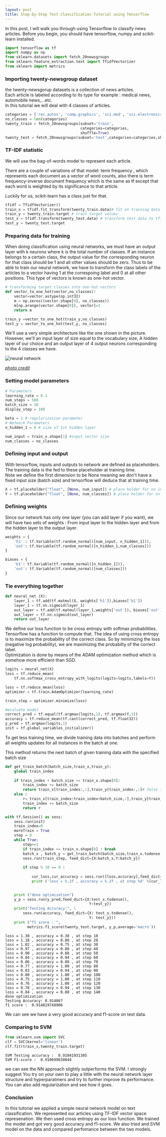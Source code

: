 ```yaml
---
layout: post
title: Step-by-Step Text Classification Tutorial using Tensorflow
---
```


In this post, I will walk you through using Tensorflow to classify news articles.
Before you begin, you should have tensorflow, numpy and scikit-learn installed.



```python
import tensorflow as tf
import numpy as np
from sklearn.datasets import fetch_20newsgroups
from sklearn.feature_extraction.text import TfidfVectorizer
from sklearn import metrics
```

### Importing twenty-newsgroup dataset
the twenty-newsgorup datasets is a collection of news articles.  
Each article is labeled according to its type for example : medical news, automobile news,...etc.  
In this tutorial we will deal with 4 classes of articles.


```python
categories = ['rec.autos', 'comp.graphics', 'sci.med', 'sci.electronics']
no_classes = len(categories)
twenty_train = fetch_20newsgroups(subset='train',
                                  categories=categories,
                                  shuffle=True)
twenty_test = fetch_20newsgroups(subset='test',categories=categories,shuffle=True)
```

### TF-IDF statistic
We will use the bag-of-words model to represent each article.  

There are a couple of variations of that model: term frequency , which represents each document as a vector of word counts, also there is term frequency-inverse document frequency which is the same as tf except that each word is weighted by its significance to that article.  

Luckily for us, scikit-learn has a class just for that.


```python
tfidf = TfidfVectorizer()
train_x = tfidf.fit_transform(twenty_train.data)# fit on training data
train_y = twenty_train.target # train target values
test_x = tfidf.transform(twenty_test.data) # transform test data to tfidf representation
test_y = twenty_test.target
```


### Preparing data for training
When doing classification using neural networks, we must have an output layer with k neurons where k is the total number of classes. If an instance belongs to a certain class, the output value for the corresponding neuron for that class should be 1 and all other values should be zero. Thus to be able to train our neural network, we have to transform the class labels of the articles to a vector having 1 at the correspoing label and 0 at all other positions. This type of vectors is known as one-hot vector.


```python
# transforming target classes into one-hot vectors
def vector_to_one_hot(vector,no_classes):
    vector=vector.astype(np.int32)
    m = np.zeros((vector.shape[0], no_classes))
    m[np.arange(vector.shape[0]), vector]=1
    return m

train_y =vector_to_one_hot(train_y,no_classes)
test_y = vector_to_one_hot(test_y, no_classes)
```

We'll use a very simple architecture like the one shown in the picture. 
However, we'll an input layer of size equal to the vocabulary size, A hidden layer of our choice and
an output layer of 4 output neurons corresponding to the 4 classes we have.

![neural network](https://upload.wikimedia.org/wikipedia/commons/thumb/e/e4/Artificial_neural_network.svg/400px-Artificial_neural_network.svg.png)


[*photo credit*](https://en.wikibooks.org/wiki/Artificial_Neural_Networks/Neural_Network_Basics)
 
### Setting model parameters


```python
# Parameters
learning_rate = 0.1
num_steps = 500
batch_size = 16
display_step = 100

beta = 1 # regularization parameter
# Network Parameters
n_hidden_1 = 8 # size of 1st hidden layer

num_input = train_x.shape[1] #input vector size
num_classes = no_classes 
```

### Defining input and output

With tensorflow, inputs and outputs to network are defined as placeholders.  
The training data is the fed to these placeholder at training time.  
Note we define the first dimension to be None meaning we don't have a fixed input size (batch size) and tensorflow will deduce that at training time.


```python
X = tf.placeholder("float", [None, num_input]) # place holder for nn input
Y = tf.placeholder("float", [None, num_classes]) # place holder for nn output
```

### Defining weights
Since our network has only one layer (you can add layer if you want), we will have two sets of weights : From input layer to the hidden layer and from the hidden layer to the output layer.


```python
weights = {
    'h1' : tf.Variable(tf.random_normal([num_input, n_hidden_1])),
    'out': tf.Variable(tf.random_normal([n_hidden_1,num_classes]))
}

biases = {
    'b1': tf.Variable(tf.random_normal([n_hidden_1])),
    'out': tf.Variable(tf.random_normal([num_classes]))
}
```

### Tie everything together


```python
def neural_net (X):
    layer_1 = tf.add(tf.matmul(X, weights['h1']),biases['b1'])
    layer_1 = tf.nn.sigmoid(layer_1)
    out_layer = tf.add(tf.matmul(layer_1,weights['out']), biases['out'])
    out_layer = tf.nn.sigmoid(out_layer)
    return out_layer
```

We define our loss function to be cross entropy with softmax probabilities. Tensorflow has a function to compute that. 
The idea of using cross entropy is to maximize the probability of the correct class. So by minimizing the loss (negative log probability), we are maximizing the probabilty of the correct label.  
Optimization is done by means of the ADAM optimization method which is somehow more efficient than SGD.


```python
logits = neural_net(X)
loss = tf.reduce_mean(
    tf.nn.softmax_cross_entropy_with_logits(logits=logits,labels=Y))

loss = tf.reduce_mean(loss)
optimizer = tf.train.AdamOptimizer(learning_rate)

train_step = optimizer.minimize(loss)

#evaluate model
correct_pred = tf.equal(tf.argmax(logits,1), tf.argmax(Y,1))
accuracy = tf.reduce_mean(tf.cast(correct_pred, tf.float32))
y_pred = tf.argmax(logits,1)
init = tf.global_variables_initializer()
```

To get less training time, we divide training data into batches and perform all weights updates for all instances in the batch at one.  

This method returns the next batch of given training data with the specified batch size


```python
def get_train_batch(batch_size,train_x,train_y):
    global train_index
    
    if train_index + batch_size >= train_x.shape[0]:
        train_index += batch_size
        return train_x[train_index:,:],train_y[train_index:,:]# false to indicate no more training batches
    else :
        r= train_x[train_index:train_index+batch_size,:],train_y[train_index:train_index+batch_size,:]
        train_index += batch_size
        return r
```


```python
with tf.Session() as sess:
    sess.run(init)
    train_index=0
    moreTrain = True
    step = 0
    while True:
        step+=1
        if train_index >= train_x.shape[0] : break
        batch_x , batch_y = get_train_batch(batch_size,train_x.todense(),train_y)
        sess.run(train_step, feed_dict={X:batch_x,Y:batch_y})
        
        if step % 10 == 0 :
            
            cur_loss,cur_accuracy = sess.run([loss,accuracy],feed_dict={X:batch_x,Y:batch_y}) 
            print ('loss = %.2f , accuracy = %.2f , at step %d' %(cur_loss, cur_accuracy,step))
    

    print ("done optimization")
    y_p = sess.run(y_pred,feed_dict={X:test_x.todense(),
                                      Y:test_y})
    print("Testing Accuracy:", \
        sess.run(accuracy, feed_dict={X: test_x.todense(),
                                      Y: test_y}))
    print ("f1 score : ", 
          metrics.f1_score(twenty_test.target, y_p,average='macro'))
```

    loss = 1.30 , accuracy = 0.38 , at step 10
    loss = 1.18 , accuracy = 0.88 , at step 20
    loss = 1.02 , accuracy = 0.75 , at step 30
    loss = 0.97 , accuracy = 0.88 , at step 40
    loss = 0.90 , accuracy = 0.88 , at step 50
    loss = 0.84 , accuracy = 0.94 , at step 60
    loss = 0.86 , accuracy = 0.88 , at step 70
    loss = 0.77 , accuracy = 1.00 , at step 80
    loss = 0.83 , accuracy = 0.94 , at step 90
    loss = 0.80 , accuracy = 1.00 , at step 100
    loss = 0.75 , accuracy = 1.00 , at step 110
    loss = 0.76 , accuracy = 1.00 , at step 120
    loss = 0.78 , accuracy = 0.94 , at step 130
    loss = 0.84 , accuracy = 0.88 , at step 140
    done optimization
    Testing Accuracy: 0.914867
    f1 score :  0.914819748906
    

We can see we have a very good accuracy and f1-score on test data.

### Comparing to SVM


```python
from sklearn.svm import SVC
clf = SVC(kernel='linear')
clf.fit(train_x,twenty_train.target)
```



    SVM Testing accuracy :  0.91041931385
    SVM F1-score :  0.910699838044
    

we can see the NN approach slightly outperforms the SVM.
I strongly suggest You try on your own to play a little with the neural network layer structure and hyperparatmers and try to further improve its performance. You can also add regularization and see how it goes.

### Conclusion
In this tutorial we applied a simple neural network model on text classification. We represented our articles using TF-IDF vector space represenation. We then used cross entropy as our loss function. We trained the model and got very good accuracy and f1-score. We also tried and SVM model on the data and compared perfomance between the two models.  
